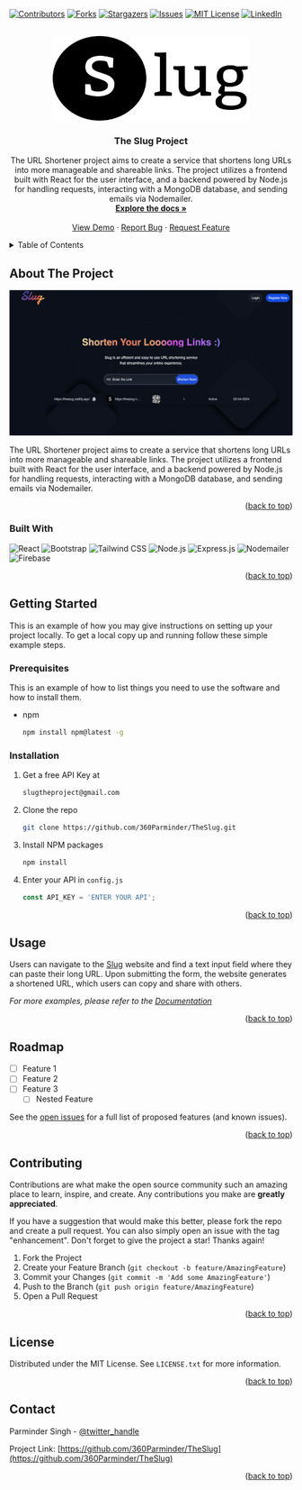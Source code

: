 <!-- Improved compatibility of back to top link: See: https://github.com/othneildrew/Best-README-Template/pull/73 -->
<a name="readme-top"></a>
<!--
*** Thanks for checking out the Best-README-Template. If you have a suggestion
*** that would make this better, please fork the repo and create a pull request
*** or simply open an issue with the tag "enhancement".
*** Don't forget to give the project a star!
*** Thanks again! Now go create something AMAZING! :D
-->



<!-- PROJECT SHIELDS -->
<!--
*** I'm using markdown "reference style" links for readability.
*** Reference links are enclosed in brackets [ ] instead of parentheses ( ).
*** See the bottom of this document for the declaration of the reference variables
*** for contributors-url, forks-url, etc. This is an optional, concise syntax you may use.
*** https://www.markdownguide.org/basic-syntax/#reference-style-links
-->
[![Contributors][contributors-shield]][contributors-url]
[![Forks][forks-shield]][forks-url]
[![Stargazers][stars-shield]][stars-url]
[![Issues][issues-shield]][issues-url]
[![MIT License][license-shield]][license-url]
[![LinkedIn][linkedin-shield]][linkedin-url]


<!-- PROJECT LOGO -->
<br />
<div align="center">
  <a href="https://theslug.netlify.app/">
    <img src="./public/image/slugblack.png" alt="Logo" width="350" height="150">
  </a>

<h3 align="center">The Slug Project</h3>

  <p align="center">
    The URL Shortener project aims to create a service that shortens long URLs into more manageable and shareable links. The project utilizes a frontend built with React for the user interface, and a backend powered by Node.js for handling requests, interacting with a MongoDB database, and sending emails via Nodemailer.
    <br />
    <a href="https://github.com/360Parminder/TheSlug"><strong>Explore the docs »</strong></a>
    <br />
    <br />
    <a href="https://github.com/360Parminder/TheSlug">View Demo</a>
    ·
    <a href="https://github.com/360Parminder/TheSlug/issues">Report Bug</a>
    ·
    <a href="https://github.com/360Parminder/TheSlug/pulls">Request Feature</a>
  </p>
</div>



<!-- TABLE OF CONTENTS -->
<details>
  <summary>Table of Contents</summary>
  <ol>
    <li>
      <a href="#about-the-project">About The Project</a>
      <ul>
        <li><a href="#built-with">Built With</a></li>
      </ul>
    </li>
    <li>
      <a href="#getting-started">Getting Started</a>
      <ul>
        <li><a href="#prerequisites">Prerequisites</a></li>
        <li><a href="#installation">Installation</a></li>
      </ul>
    </li>
    <li><a href="#usage">Usage</a></li>
    <li><a href="#roadmap">Roadmap</a></li>
    <li><a href="#contributing">Contributing</a></li>
    <li><a href="#license">License</a></li>
    <li><a href="#contact">Contact</a></li>
  </ol>
</details>



<!-- ABOUT THE PROJECT -->
## About The Project

[![Product Name Screen Shot][product-screenshot]](https://datastorex.tech/)

The URL Shortener project aims to create a service that shortens long URLs into more manageable and shareable links. The project utilizes a frontend built with React for the user interface, and a backend powered by Node.js for handling requests, interacting with a MongoDB database, and sending emails via Nodemailer.

<p align="right">(<a href="#readme-top">back to top</a>)</p>



### Built With
![React](https://img.shields.io/badge/-React-000?logo=react&labelColor=000&color=61DAFB)
![Bootstrap](https://img.shields.io/badge/-Bootstrap-000?logo=bootstrap&labelColor=000&color=563D7C)
![Tailwind CSS](https://img.shields.io/badge/-Tailwind_CSS-000?logo=tailwind-css&labelColor=000&color=06B6D4)
![Node.js](https://img.shields.io/badge/-Node.js-000?logo=node.js&labelColor=000&color=339933)
![Express.js](https://img.shields.io/badge/-Express.js-000?logo=express&labelColor=000&color=000)
![Nodemailer](https://img.shields.io/badge/-Nodemailer-000?logo=nodemailer&labelColor=000&color=6B5E9C)
![Firebase](https://img.shields.io/badge/-Firebase-000?logo=firebase&labelColor=000&color=FFCA28)

<p align="right">(<a href="#readme-top">back to top</a>)</p>



<!-- GETTING STARTED -->
## Getting Started

This is an example of how you may give instructions on setting up your project locally.
To get a local copy up and running follow these simple example steps.

### Prerequisites

This is an example of how to list things you need to use the software and how to install them.
* npm
  ```sh
  npm install npm@latest -g
  ```

### Installation

1. Get a free API Key at 
    ```sh
    slugtheproject@gmail.com
    ```
2. Clone the repo
   ```sh
   git clone https://github.com/360Parminder/TheSlug.git
   ```
3. Install NPM packages
   ```sh
   npm install
   ```
4. Enter your API in `config.js`
   ```js
   const API_KEY = 'ENTER YOUR API';
   ```

<p align="right">(<a href="#readme-top">back to top</a>)</p>



<!-- USAGE EXAMPLES -->
## Usage

Users can navigate to the <a href="https://theslug.netlify.app/">Slug</a> website and find a text input field where they can paste their long URL. Upon submitting the form, the website generates a shortened URL, which users can copy and share with others.

_For more examples, please refer to the [Documentation](https://github.com/360Parminder/TheSlug)_

<p align="right">(<a href="#readme-top">back to top</a>)</p>



<!-- ROADMAP -->
## Roadmap

- [ ] Feature 1
- [ ] Feature 2
- [ ] Feature 3
    - [ ] Nested Feature

See the [open issues](https://github.com/360Parminder/TheSlug/issues) for a full list of proposed features (and known issues).

<p align="right">(<a href="#readme-top">back to top</a>)</p>



<!-- CONTRIBUTING -->
## Contributing

Contributions are what make the open source community such an amazing place to learn, inspire, and create. Any contributions you make are **greatly appreciated**.

If you have a suggestion that would make this better, please fork the repo and create a pull request. You can also simply open an issue with the tag "enhancement".
Don't forget to give the project a star! Thanks again!

1. Fork the Project
2. Create your Feature Branch (`git checkout -b feature/AmazingFeature`)
3. Commit your Changes (`git commit -m 'Add some AmazingFeature'`)
4. Push to the Branch (`git push origin feature/AmazingFeature`)
5. Open a Pull Request

<p align="right">(<a href="#readme-top">back to top</a>)</p>



<!-- LICENSE -->
## License

Distributed under the MIT License. See `LICENSE.txt` for more information.

<p align="right">(<a href="#readme-top">back to top</a>)</p>



<!-- CONTACT -->
## Contact

Parminder Singh - [@twitter_handle](https://twitter.com/360parminder)

Project Link: [https://github.com/360Parminder/TheSlug](https://github.com/360Parminder/TheSlug)

<p align="right">(<a href="#readme-top">back to top</a>)</p>

<!-- MARKDOWN LINKS & IMAGES -->
<!-- https://www.markdownguide.org/basic-syntax/#reference-style-links -->
[contributors-shield]: https://img.shields.io/github/contributors/360Parminder/TheSlug.svg?style=for-the-badge
[contributors-url]: https://github.com/360Parminder/TheSlug/graphs/contributors
[forks-shield]: https://img.shields.io/github/forks/360Parminder/datastorex.svg?style=for-the-badge
[forks-url]: https://github.com/360Parminder/TheSlug/network/members
[stars-shield]: https://img.shields.io/github/stars/360Parminder/datastorex.svg?style=for-the-badge
[stars-url]: https://github.com/360Parminder/TheSlug/stargazers
[issues-shield]: https://img.shields.io/github/issues/360Parminder/datastorex.svg?style=for-the-badge
[issues-url]: https://github.com//360Parminder/TheSlug/issues
[license-shield]: https://img.shields.io/github/license/360Parminder/datastorex.svg?style=for-the-badge
[license-url]: https://github.com/360Parminder/TheSlug/blob/master/LICENSE.txt
[linkedin-shield]: https://img.shields.io/badge/-LinkedIn-black.svg?style=for-the-badge&logo=linkedin&colorB=555
[linkedin-url]: https://www.linkedin.com/in/parminder-singh-storm/
[product-screenshot]: ./public/image/Screenshot.png
[Next.js]: https://img.shields.io/badge/next.js-000000?style=for-the-badge&logo=nextdotjs&logoColor=white
[Next-url]: https://nextjs.org/
[React.js]: https://img.shields.io/badge/React-20232A?style=for-the-badge&logo=react&logoColor=61DAFB
[React-url]: https://reactjs.org/
[Vue.js]: https://img.shields.io/badge/Vue.js-35495E?style=for-the-badge&logo=vuedotjs&logoColor=4FC08D
[Vue-url]: https://vuejs.org/
[Angular.io]: https://img.shields.io/badge/Angular-DD0031?style=for-the-badge&logo=angular&logoColor=white
[Angular-url]: https://angular.io/
[Svelte.dev]: https://img.shields.io/badge/Svelte-4A4A55?style=for-the-badge&logo=svelte&logoColor=FF3E00
[Svelte-url]: https://svelte.dev/
[Laravel.com]: https://img.shields.io/badge/Laravel-FF2D20?style=for-the-badge&logo=laravel&logoColor=white
[Laravel-url]: https://laravel.com
[Bootstrap.com]: https://img.shields.io/badge/Bootstrap-563D7C?style=for-the-badge&logo=bootstrap&logoColor=white
[Bootstrap-url]: https://getbootstrap.com
[JQuery.com]: https://img.shields.io/badge/jQuery-0769AD?style=for-the-badge&logo=jquery&logoColor=white
[JQuery-url]: https://jquery.com 


